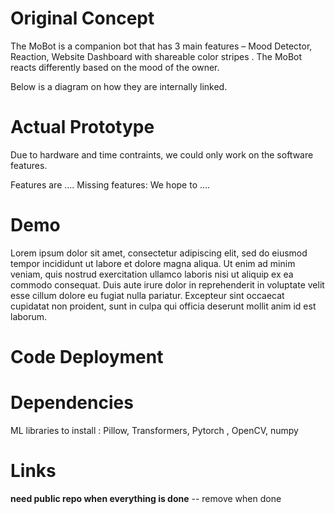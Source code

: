# Original Concept

The MoBot is a companion bot that has 3 main features – Mood Detector, Reaction, Website Dashboard with shareable color stripes . The MoBot reacts differently based on the mood of the owner. 

Below is a diagram on how they are internally linked. 


# Actual Prototype 

Due to hardware and time contraints, we could only work on the software features. 

Features are ....
Missing features: 
We hope to ....

# Demo 
Lorem ipsum dolor sit amet, consectetur adipiscing elit, sed do eiusmod tempor incididunt ut labore et dolore magna aliqua. Ut enim ad minim veniam, quis nostrud exercitation ullamco laboris nisi ut aliquip ex ea commodo consequat. Duis aute irure dolor in reprehenderit in voluptate velit esse cillum dolore eu fugiat nulla pariatur. Excepteur sint occaecat cupidatat non proident, sunt in culpa qui officia deserunt mollit anim id est laborum.

# Code Deployment 

# Dependencies
ML libraries to install : Pillow, Transformers, Pytorch , OpenCV, numpy



# Links

**need public repo when everything is done**   -- remove when done















































